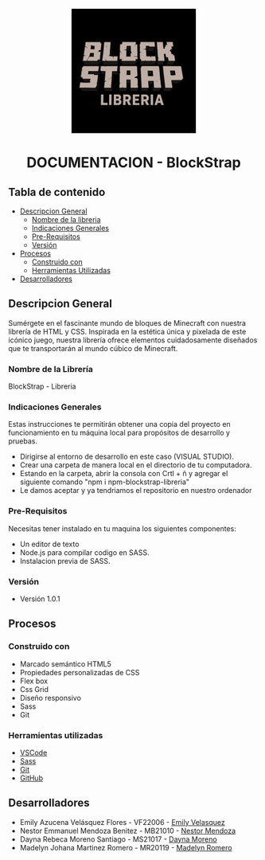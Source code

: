 <p align="center">
  <img src="Imagenes/logo2.png" width="250px"/>
</p>

<h1 align="center"> DOCUMENTACION - BlockStrap</h1>




## Tabla de contenido 
- [Descripcion General](#descripcion-general)
  * [Nombre de la libreria](#nombre-de-la-libreria)
  * [Indicaciones Generales](#indicaciones-generales)
  * [Pre-Requisitos](#pre-requisitos)
  * [Versión](#version)
- [Procesos](#procesos)
   * [Construido con](#construido-con)
   * [Herramientas Utilizadas](#herramientas-utilizadas)
- [Desarrolladores](#desarrolladores)
 
  
## Descripcion General
Sumérgete en el fascinante mundo de bloques de Minecraft con nuestra librería de HTML y CSS. 
                Inspirada en la estética única y pixelada de este icónico juego, nuestra librería ofrece 
                elementos cuidadosamente diseñados que te transportarán al mundo cúbico de Minecraft.

### Nombre de la Librería
BlockStrap - Libreria

### Indicaciones Generales

Estas instrucciones te permitirán obtener una copia del proyecto en funcionamiento en tu máquina local para propósitos de desarrollo y pruebas.

* Dirigirse al entorno de desarrollo en este caso (VISUAL STUDIO).
* Crear una carpeta de manera local en el directorio de tu computadora.
* Estando en la carpeta, abrir la consola con Crtl + ñ y agregar el siguiente comando "npm i npm-blockstrap-libreria"
* Le damos aceptar y ya tendriamos el repositorio en nuestro ordenador

### Pre-Requisitos 

Necesitas tener instalado en tu maquina los siguientes componentes:

* Un editor de texto
* Node.js para compilar codigo en SASS.
* Instalacion previa de SASS.

### Versión 
* Versión 1.0.1
## Procesos
### Construido con

- Marcado semántico HTML5
- Propiedades personalizadas de CSS
- Flex box
- Css Grid
- Diseño responsivo
- Sass
- Git

### Herramientas utilizadas

- [VSCode](https://code.visualstudio.com/)
- [Sass](https://sass-lang.com/)
- [Git](https://git-scm.com/)
- [GitHub](https://github.com/)
  
## Desarrolladores

- Emily Azucena Velásquez Flores - VF22006 - [Emily Velasquez](https://github.com/EmilyVelasquez2204)
- Nestor Emmanuel Mendoza Benitez - MB21010 - [Nestor Mendoza](https://github.com/blackghossst)
- Dayna Rebeca Moreno Santiago - MS21017 - [Dayna Moreno](https://github.com/Rebecamo)
- Madelyn Johana Martinez Romero - MR20119 - [Madelyn Romero](https://github.com/Mady06-es)

